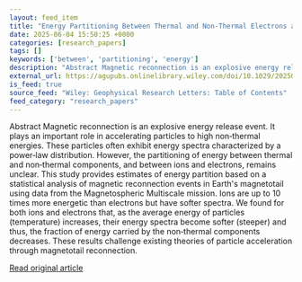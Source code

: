 ```yaml
---
layout: feed_item
title: "Energy Partitioning Between Thermal and Non‐Thermal Electrons and Ions in Magnetotail Reconnection"
date: 2025-06-04 15:50:25 +0000
categories: [research_papers]
tags: []
keywords: ['between', 'partitioning', 'energy']
description: "Abstract Magnetic reconnection is an explosive energy release event"
external_url: https://agupubs.onlinelibrary.wiley.com/doi/10.1029/2025GL114931?af=R
is_feed: true
source_feed: "Wiley: Geophysical Research Letters: Table of Contents"
feed_category: "research_papers"
---
```


Abstract Magnetic reconnection is an explosive energy release event. It plays an important role in accelerating particles to high non‐thermal energies. These particles often exhibit energy spectra characterized by a power‐law distribution. However, the partitioning of energy between thermal and non‐thermal components, and between ions and electrons, remains unclear. This study provides estimates of energy partition based on a statistical analysis of magnetic reconnection events in Earth's magnetotail using data from the Magnetospheric Multiscale mission. Ions are up to 10 times more energetic than electrons but have softer spectra. We found for both ions and electrons that, as the average energy of particles (temperature) increases, their energy spectra become softer (steeper) and thus, the fraction of energy carried by the non‐thermal components decreases. These results challenge existing theories of particle acceleration through magnetotail reconnection.

[Read original article](https://agupubs.onlinelibrary.wiley.com/doi/10.1029/2025GL114931?af=R)
